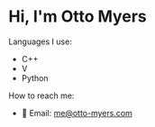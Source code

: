 # Hi, I'm Otto Myers

Languages I use:
- C++
- V
- Python

How to reach me:
- 📧 Email: me@otto-myers.com
